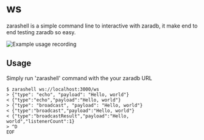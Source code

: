 # ws

zarashell is a simple command line to interactive with zaradb, it make end to end testing zaradb so easy.

![Example usage recording](https://hashrocket-production.s3.amazonaws.com/uploads/blog/misc/ws/ws.gif)


## Usage

Simply run 'zarashell' command with the your zaradb URL

```
$ zarashell ws://localhost:3000/ws
> {"type": "echo", "payload": "Hello, world"}
< {"type":"echo","payload":"Hello, world"}
> {"type": "broadcast", "payload": "Hello, world"}
< {"type":"broadcast","payload":"Hello, world"}
< {"type":"broadcastResult","payload":"Hello, world","listenerCount":1}
> ^D
EOF
```
